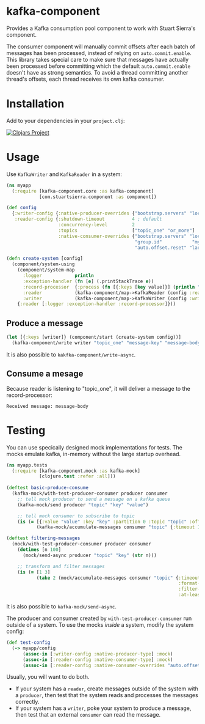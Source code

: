 # kafka-component

Provides a Kafka consumption pool component to work with Stuart Sierra's
component.

The consumer component will manually commit offsets after each batch of messages
has been processed, instead of relying on `auto.commit.enable`. This library takes
special care to make sure that messages have actually been processed before committing
which the default `auto.commit.enable` doesn't have as strong semantics. To avoid a
thread committing another thread's offsets, each thread receives its own kafka consumer.

# Installation

Add to your dependencies in your `project.clj`:

[![Clojars Project](https://img.shields.io/clojars/v/kafka-component.svg)](https://clojars.org/kafka-component)

# Usage

Use `KafkaWriter` and `KafkaReader` in a system:

```clojure
(ns myapp
  (:require [kafka-component.core :as kafka-component]
            [com.stuartsierra.component :as component])

(def config
  {:writer-config {:native-producer-overrides {"bootstrap.servers" "localhost:9092"}}
   :reader-config {:shutdown-timeout          4 ; default
                   :concurrency-level         2
                   :topics                    ["topic_one" "or_more"]
                   :native-consumer-overrides {"bootstrap.servers" "localhost:9092"
                                               "group.id"           "myapp"
                                               "auto.offset.reset" "largest"}}})

(defn create-system [config]
  (component/system-using
    (component/system-map
      :logger            println
      :exception-handler (fn [e] (.printStackTrace e))
      :record-processor  {:process (fn [{:keys [key value]}] (println "Received message: " value))}
      :reader            (kafka-component/map->KafkaReader (config :reader-config))
      :writer            (kafka-component/map->KafkaWriter (config :writer-config)))))
    {:reader [:logger :exception-handler :record-processor]}))
```

## Produce a message

```clojure
(let [{:keys [writer]} (component/start (create-system config))]
  (kafka-component/write writer "topic_one" "message-key" "message-body"))
```

It is also possible to `kakfka-component/write-async`.

## Consume a mesage

Because reader is listening to "topic_one", it will deliver a message to the record-processor:

```
Received message: message-body
```

# Testing

You can use specically designed mock implementations for tests. The mocks
emulate kafka, in-memory without the large startup overhead.

```clojure
(ns myapp.tests
  (:require [kafka-component.mock :as kafka-mock]
            [clojure.test :refer :all]))
            
(deftest basic-produce-consume
  (kafka-mock/with-test-producer-consumer producer consumer
    ;; tell mock producer to send a message on a kafka queue
    (kafka-mock/send producer "topic" "key" "value")

    ;; tell mock consumer to subscribe to topic
    (is (= [{:value "value" :key "key" :partition 0 :topic "topic" :offset 0}]
           (kafka-mock/accumulate-messages consumer "topic" {:timeout 1000})))))

(deftest filtering-messages
  (mock/with-test-producer-consumer producer consumer
    (dotimes [n 100]
      (mock/send-async producer "topic" "key" (str n)))

    ;; transform and filter messages
    (is (= [1 3]
           (take 2 (mock/accumulate-messages consumer "topic" {:timeout    1000
                                                               :format-fn  (comp inc #(Integer/parseInt %) :value)
                                                               :filter-fn  odd?
                                                               :at-least-n 2}))))))
```

It is also possible to `kafka-mock/send-async`.

The producer and consumer created by `with-test-producer-consumer` run outside of
a system. To use the mocks *inside* a system, modify the system config:

```clojure
(def test-config
  (-> myapp/config
      (assoc-in [:writer-config :native-producer-type] :mock)
      (assoc-in [:reader-config :native-consumer-type] :mock)
      (assoc-in [:reader-config :native-consumer-overrides "auto.offset.reset"] "earliest")))
```

Usually, you will want to do both.
* If your system has a `reader`, create messages outside of the system with a
  `producer`, then test that the system reads and processes the messages
  correctly.
* If your system has a `writer`, poke your system to produce a message, then
  test that an external `consumer` can read the message.
